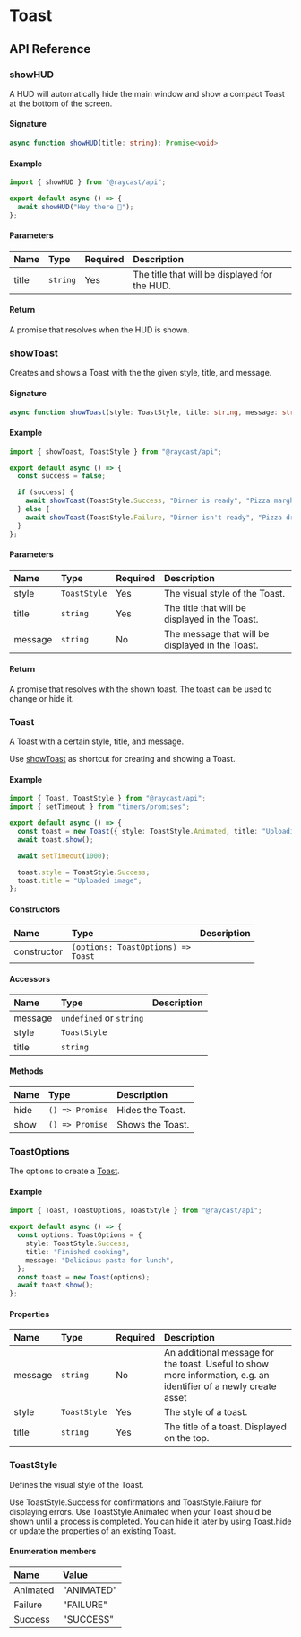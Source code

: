 # Toast

## API Reference

### showHUD

A HUD will automatically hide the main window and show a compact Toast at the bottom of the screen.

#### Signature

```typescript
async function showHUD(title: string): Promise<void>
```

#### Example

```typescript
import { showHUD } from "@raycast/api";

export default async () => {
  await showHUD("Hey there 👋");
};
```

#### Parameters

| Name | Type | Required | Description |
| :--- | :--- | :--- | :--- |
| title | `string` | Yes | The title that will be displayed for the HUD. |

#### Return

A promise that resolves when the HUD is shown.

### showToast

Creates and shows a Toast with the the given style, title, and message.

#### Signature

```typescript
async function showToast(style: ToastStyle, title: string, message: string): Promise<Toast>
```

#### Example

```typescript
import { showToast, ToastStyle } from "@raycast/api";

export default async () => {
  const success = false;

  if (success) {
    await showToast(ToastStyle.Success, "Dinner is ready", "Pizza margherita");
  } else {
    await showToast(ToastStyle.Failure, "Dinner isn't ready", "Pizza dropped on the floor");
  }
};
```

#### Parameters

| Name | Type | Required | Description |
| :--- | :--- | :--- | :--- |
| style | `ToastStyle` | Yes | The visual style of the Toast. |
| title | `string` | Yes | The title that will be displayed in the Toast. |
| message | `string` | No | The message that will be displayed in the Toast. |

#### Return

A promise that resolves with the shown toast. The toast can be used to change or hide it.

### Toast

A Toast with a certain style, title, and message.

Use [showToast](../user-interface/toast.md#showtoast) as shortcut for creating and showing a Toast.

#### Example

```typescript
import { Toast, ToastStyle } from "@raycast/api";
import { setTimeout } from "timers/promises";

export default async () => {
  const toast = new Toast({ style: ToastStyle.Animated, title: "Uploading image" });
  await toast.show();

  await setTimeout(1000);

  toast.style = ToastStyle.Success;
  toast.title = "Uploaded image";
};
```

#### Constructors

| Name | Type | Description |
| :--- | :--- | :--- |
| constructor | <code>(options: ToastOptions) => Toast</code> |  |

#### Accessors

| Name | Type | Description |
| :--- | :--- | :--- |
| message | `undefined` or `string` |  |
| style | `ToastStyle` |  |
| title | `string` |  |

#### Methods

| Name | Type | Description |
| :--- | :--- | :--- |
| hide | <code>() => Promise<void></code> | Hides the Toast. |
| show | <code>() => Promise<void></code> | Shows the Toast. |

### ToastOptions

The options to create a [Toast](../user-interface/toast.md#toast).

#### Example

```typescript
import { Toast, ToastOptions, ToastStyle } from "@raycast/api";

export default async () => {
  const options: ToastOptions = {
    style: ToastStyle.Success,
    title: "Finished cooking",
    message: "Delicious pasta for lunch",
  };
  const toast = new Toast(options);
  await toast.show();
};
```

#### Properties

| Name | Type | Required | Description |
| :--- | :--- | :--- | :--- |
| message | `string` | No | An additional message for the toast. Useful to show more information, e.g. an identifier of a newly create asset |
| style | `ToastStyle` | Yes | The style of a toast. |
| title | `string` | Yes | The title of a toast. Displayed on the top. |

### ToastStyle

Defines the visual style of the Toast.

Use ToastStyle.Success for confirmations and ToastStyle.Failure for displaying errors.
Use ToastStyle.Animated when your Toast should be shown until a process is completed.
You can hide it later by using Toast.hide or update the properties of an existing Toast.

#### Enumeration members

| Name | Value |
| :--- | :--- |
| Animated | "ANIMATED" |
| Failure | "FAILURE" |
| Success | "SUCCESS" |
